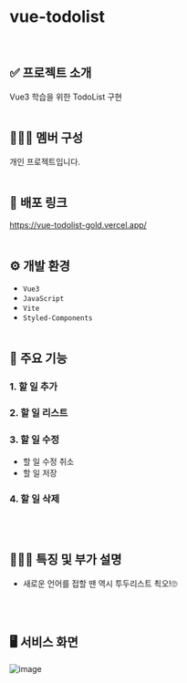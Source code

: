 # vue-todolist
<br />

## ✅ 프로젝트 소개
  Vue3 학습을 위한 TodoList 구현
<br /><br />

## 🧑‍🤝‍🧑 멤버 구성
  개인 프로젝트입니다.
<br /><br />

## 🔗 배포 링크
  https://vue-todolist-gold.vercel.app/
<br /><br />

## ⚙ 개발 환경
  - `Vue3`
  - `JavaScript`
  - `Vite`
  - `Styled-Components`
<br /><br />

## 📌 주요 기능

### 1. 할 일 추가

### 2. 할 일 리스트

### 3. 할 일 수정
  - 할 일 수정 취소
  - 할 일 저장
    
### 4. 할 일 삭제

<br /><br />

## 👩🏻‍💻 특징 및 부가 설명
  - 새로운 언어를 접할 땐 역시 투두리스트 쵝오!🙄

<br /><br />

## 🖥️ 서비스 화면
![image](https://github.com/bananashow/vue-todolist/assets/85798544/fd876ddd-7d88-43f2-adf4-f64e1ff1daf6)
